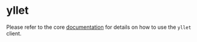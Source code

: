 # yllet

Please refer to the core [documentation](https://github.com/wp-fetch/wp-fetch) for details on how to use the `yllet` client.